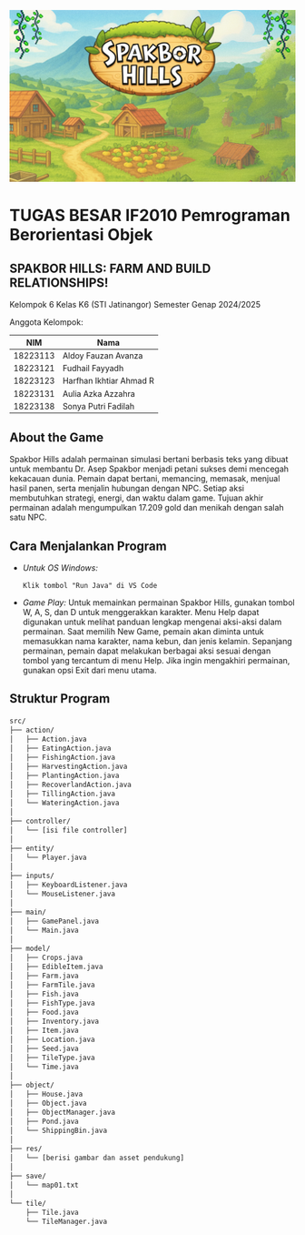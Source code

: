 ![Main Menu](https://github.com/aldoyfa/SPAKBOR-HILLS-TUBES-IF2010/blob/main/src/res/ui/Main%20Menu.png)

# TUGAS BESAR IF2010 Pemrograman Berorientasi Objek
## SPAKBOR HILLS: FARM AND BUILD RELATIONSHIPS!
Kelompok 6 Kelas K6 (STI Jatinangor) Semester Genap 2024/2025

Anggota Kelompok:

| NIM       | Nama                     |
|-----------|--------------------------|
| 18223113  | Aldoy Fauzan Avanza      |
| 18223121  | Fudhail Fayyadh          |
| 18223123  | Harfhan Ikhtiar Ahmad R  |
| 18223131  | Aulia Azka Azzahra       |
| 18223138  | Sonya Putri Fadilah      |

## About the Game
Spakbor Hills adalah permainan simulasi bertani berbasis teks yang dibuat untuk membantu Dr. Asep Spakbor menjadi petani sukses demi mencegah kekacauan dunia. Pemain dapat bertani, memancing, memasak, menjual hasil panen, serta menjalin hubungan dengan NPC. Setiap aksi membutuhkan strategi, energi, dan waktu dalam game. Tujuan akhir permainan adalah mengumpulkan 17.209 gold dan menikah dengan salah satu NPC.

## Cara Menjalankan Program
- *Untuk OS Windows:*
  ```text
  Klik tombol "Run Java" di VS Code
  
- *Game Play:*
Untuk memainkan permainan Spakbor Hills, gunakan tombol W, A, S, dan D untuk menggerakkan karakter. Menu Help dapat digunakan untuk melihat panduan lengkap mengenai aksi-aksi dalam permainan. Saat memilih New Game, pemain akan diminta untuk memasukkan nama karakter, nama kebun, dan jenis kelamin. Sepanjang permainan, pemain dapat melakukan berbagai aksi sesuai dengan tombol yang tercantum di menu Help. Jika ingin mengakhiri permainan, gunakan opsi Exit dari menu utama.

## Struktur Program

```
src/
├── action/
│   ├── Action.java
│   ├── EatingAction.java
│   ├── FishingAction.java
│   ├── HarvestingAction.java
│   ├── PlantingAction.java
│   ├── RecoverlandAction.java
│   ├── TillingAction.java
│   └── WateringAction.java
│
├── controller/
│   └── [isi file controller]
│
├── entity/
│   └── Player.java
│
├── inputs/
│   ├── KeyboardListener.java
│   └── MouseListener.java
│
├── main/
│   ├── GamePanel.java
│   └── Main.java
│
├── model/
│   ├── Crops.java
│   ├── EdibleItem.java
│   ├── Farm.java
│   ├── FarmTile.java
│   ├── Fish.java
│   ├── FishType.java
│   ├── Food.java
│   ├── Inventory.java
│   ├── Item.java
│   ├── Location.java
│   ├── Seed.java
│   ├── TileType.java
│   └── Time.java
│
├── object/
│   ├── House.java
│   ├── Object.java
│   ├── ObjectManager.java
│   ├── Pond.java
│   └── ShippingBin.java
│
├── res/
│   └── [berisi gambar dan asset pendukung]
│
├── save/
│   └── map01.txt
│
└── tile/
    ├── Tile.java
    └── TileManager.java
